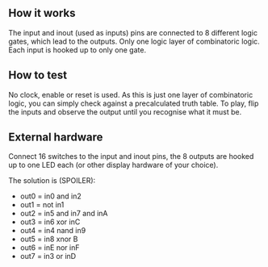 <!---

This file is used to generate your project datasheet. Please fill in the information below and delete any unused
sections.

You can also include images in this folder and reference them in the markdown. Each image must be less than
512 kb in size, and the combined size of all images must be less than 1 MB.
-->

## How it works

The input and inout (used as inputs) pins are connected to 8 different logic gates, which lead to the outputs. Only one logic layer of combinatoric logic.
Each input is hooked up to only one gate.

## How to test

No clock, enable or reset is used. As this is just one layer of combinatoric logic, you can simply check against a precalculated truth table. To play, flip the inputs and observe the output until you recognise what it must be.

## External hardware

Connect 16 switches to the input and inout pins, the 8 outputs are hooked up to one LED each (or other display hardware of your choice).

The solution is (SPOILER):
- out0 = in0 and in2
- out1 = not in1
- out2 = in5 and in7 and inA
- out3 = in6 xor inC
- out4 = in4 nand in9
- out5 = in8 xnor B
- out6 = inE nor inF
- out7 = in3 or inD
